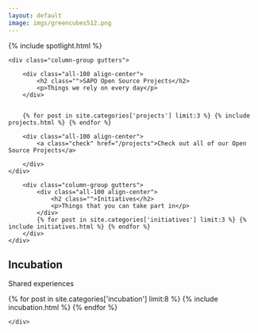 ```yaml
--- 
layout: default 
image: imgs/greencubes512.png
---
```



{% include spotlight.html %}

<div class="ink-grid top-space projects">



    <div class="column-group gutters">

        <div class="all-100 align-center">
            <h2 class="">SAPO Open Source Projects</h2>
            <p>Things we rely on every day</p>
        </div>


        {% for post in site.categories['projects'] limit:3 %} {% include projects.html %} {% endfor %}

        <div class="all-100 align-center">
            <a class="check" href="/projects">Check out all of our Open Source Projects</a>

        </div>
    </div>

</div>

<div class="center">
    <div class="ink-grid top-space projects">

        <div class="column-group gutters">
            <div class="all-100 align-center">
                <h2 class="">Initiatives</h2>
                <p>Things that you can take part in</p>
            </div>
            {% for post in site.categories['initiatives'] limit:3 %} {% include initiatives.html %} {% endfor %}
        </div>
    </div>
</div>
<div class="ink-grid top-space projects">
    <div class="all-100 align-center">
        <h2 class="">Incubation</h2>
        <p>Shared experiences</p>
    </div>
    <div class="column-group gutters">
        {% for post in site.categories['incubation'] limit:8 %} {% include incubation.html %} {% endfor %}

    </div>
</div>
